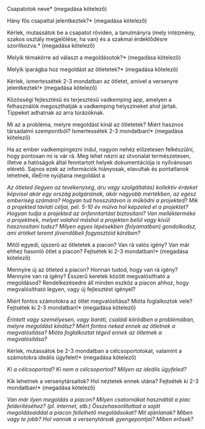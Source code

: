Csapatotok neve* (megadása kötelező)

Hány fős csapattal jelentkeztek?* (megadása kötelező)


Kérlek, mutassátok be a csapatot röviden, a tanulmányra (mely intézmény, szakos osztály megjelölése, ha van) és a szakmai érdeklődésre szorítkozva.* (megadása kötelező)



Melyik témakörre ad választ a megoldásotok?* (megadása kötelező)

Melyik iparágba hoz megoldást az ötletetek?* (megadása kötelező)

Kérlek, ismertessétek 2-3 mondatban az ötletet, amivel a versenyre jelentkeztek!* (megadása kötelező)

Közösségi fejlesztésű és terjesztésű vadkemping app, amelyen a felhasználók megoszthatják a vadkemping helyszíneket ahol jártak. Tippeket adhatnak az arra túrázóknak.

Mi az a probléma, melyre megoldást kínál az ötletetek? Miért hasznos társadalmi szempontból? Ismertessétek 2-3 mondatban!* (megadása kötelező)

Ha az ember vadkempingezni indul, nagyon nehéz előzetesen felkészülni, hogy pontosan mi is vár rá. Meg lehet nézni az útvonalat természetesen, illetve a hatóságok által fenntartott helyek dokumentációja is nyílvánosan elérető. Sajnos ezek az információk hiányosak, elavultak és pontatlanok lehetnek, illeErre nyújtana megoldást a 

_Az ötleted (legyen az tevékenység, áru vagy szolgáltatás) kollektív érdeket képvisel akár egy ország polgárainak, akár nagyobb mértékben, az egész emberiség számára? Hogyan tud hosszútávon is működni a projekted? Mik a projekted távlati céljai, pél. 5-10 év múlva hol képzeled el a projektet? Hogyan tudja a projekted az önfenntartást biztosítani? Van mellékterméke a projektnek, melyet valahol máshol a projekten belül vagy kívül hasznosítani tudsz? Milyen egyes lépésekben (folyamatban) gondolkodsz, ami értéket teremt jövendőbeli fogyasztóid körében?_ 

Mitől egyedi, újszerű az ötletetek a piacon? Van rá valós igény? Van már ehhez hasonló ötlet a piacon? Fejtsétek ki 2-3 mondatban!* (megadása kötelező)

Mennyire új az ötleted a piacon? Honnan tudod, hogy van rá igény? Mennyire van rá igény? Ésszerű keretek között megvalósítható a megoldásod? Rendelkezésedre áll minden eszköz a piacon ahhoz, hogy megvalósítható legyen, vagy új fejlesztést igényel?

Miért fontos számotokra az ötlet megvalósítása? Mióta foglalkoztok vele? Fejtsétek ki 2-3 mondatban!* (megadása kötelező)

_Érintett vagy személyesen, vagy baráti, családi körödben a problémában, melyre megoldást kínálsz? Miért fontos neked ennek az ötletnek a megvalósítása? Mióta foglalkoztat téged ennek az ötletnek a megvalósítása?_

Kérlek, mutassátok be 2-3 mondatban a célcsoportotokat, valamint a számotokra ideális ügyfelet!* (megadása kötelező)

_Ki a célcsoportod? Ki nem a célcsoportod? Milyen az ideális ügyfeled?_

Kik lehetnek a versenytársaitok? Hol néztetek ennek utána? Fejtsétek ki 2-3 mondatban!* (megadása kötelező)

_Van már ilyen megoldás a piacon? Milyen csatornákat használtál a piac felderítéséhez? (pl. internet, stb.) Összehasonlítottad a saját megoldásaiddal a piacon fellelhető megoládsokat? Mit ajánlanak? Miben vagy te jobb? Hol vannak a versenytársak gyengepontjai? Miben erősek?_